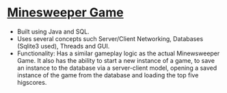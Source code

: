 # [Minesweeper Game](https://github.com/KingJulius/Minesweeper) 
- Built using Java and SQL.
- Uses several concepts such Server/Client Networking, Databases (Sqlite3 used), Threads and GUI.
- Functionality: Has a similar gameplay logic as the actual Minewsweeper Game. It also has the ability to start a new instance of a game, to save an instance to the database via a server-client model, opening a saved instance of the game from the database and loading the top five higscores. 

